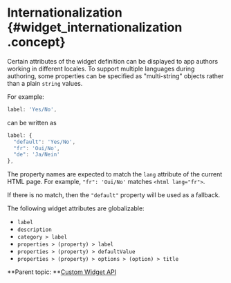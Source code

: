 # Internationalization {#widget_internationalization .concept}

Certain attributes of the widget definition can be displayed to app authors working in different locales. To support multiple languages during authoring, some properties can be specified as "multi-string" objects rather than a plain `string` values.

For example:

```javascript
label: 'Yes/No',
```

can be written as

```javascript
label: {
  "default": 'Yes/No',
  "fr": 'Oui/No',
  "de": 'Ja/Nein'
},
```

The property names are expected to match the `lang` attribute of the current HTML page. For example, `"fr": 'Oui/No'` matches `<html lang="fr">`.

If there is no match, then the `"default"` property will be used as a fallback.

The following widget attributes are globalizable:

-   `label`
-   `description`
-   `category > label`
-   `properties > (property) > label`
-   `properties > (property) > defaultValue`
-   `properties > (property) > options > (option) > title`

**Parent topic: **[Custom Widget API](customwidgetapi_landing.md)

